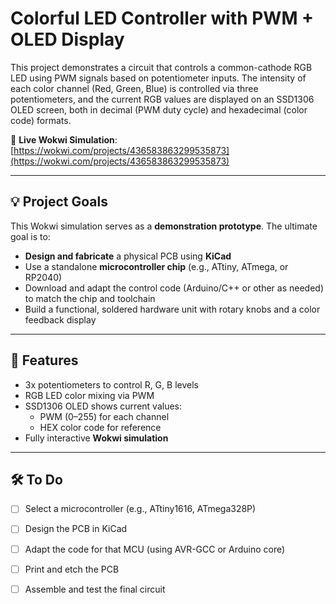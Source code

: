 # Colorful LED Controller with PWM + OLED Display

This project demonstrates a circuit that controls a common-cathode RGB LED using PWM signals based on potentiometer inputs. The intensity of each color channel (Red, Green, Blue) is controlled via three potentiometers, and the current RGB values are displayed on an SSD1306 OLED screen, both in decimal (PWM duty cycle) and hexadecimal (color code) formats.

🔗 **Live Wokwi Simulation**:  
[https://wokwi.com/projects/436583863299535873](https://wokwi.com/projects/436583863299535873)

---

## 💡 Project Goals

This Wokwi simulation serves as a **demonstration prototype**. The ultimate goal is to:
- **Design and fabricate** a physical PCB using **KiCad**
- Use a standalone **microcontroller chip** (e.g., ATtiny, ATmega, or RP2040)
- Download and adapt the control code (Arduino/C++ or other as needed) to match the chip and toolchain
- Build a functional, soldered hardware unit with rotary knobs and a color feedback display

---

## 🔧 Features

- 3x potentiometers to control R, G, B levels
- RGB LED color mixing via PWM
- SSD1306 OLED shows current values:
  - PWM (0–255) for each channel
  - HEX color code for reference
- Fully interactive **Wokwi simulation**

---

## 🛠️ To Do

- [ ] Select a microcontroller (e.g., ATtiny1616, ATmega328P)
- [ ] Design the PCB in KiCad
- [ ] Adapt the code for that MCU (using AVR-GCC or Arduino core)
- [ ] Print and etch the PCB
- [ ] Assemble and test the final circuit


